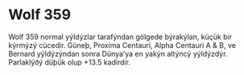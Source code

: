 # Wolf 359

Wolf 359 normal yýldýzlar tarafýndan gölgede býrakýlan, küçük bir kýrmýzý
cücedir. Güneþ, Proxima Centauri, Alpha Centauri A & B, ve Bernard yýldýzýndan
sonra Dünya’ya en yakýn altýncý yýldýzdýr. Parlaklýðý düþük olup +13.5 kadirdir.
